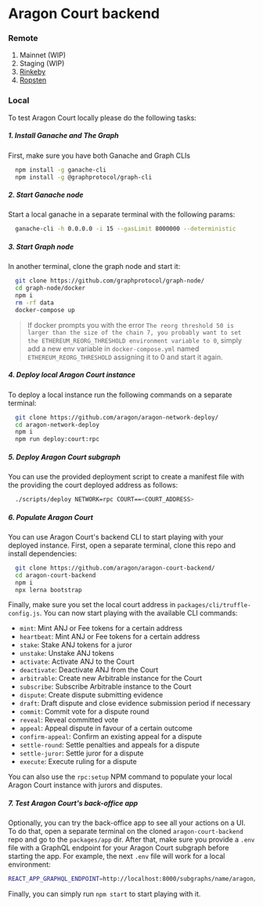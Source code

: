# Aragon Court backend

### Remote

1. Mainnet (WIP)
2. Staging (WIP)
3. [Rinkeby](https://aragon-court-rinkeby.firebaseapp.com/)
4. [Ropsten](https://aragon-court-ropsten.firebaseapp.com/)

### Local

To test Aragon Court locally please do the following tasks:

##### 1. Install Ganache and The Graph
First, make sure you have both Ganache and Graph CLIs
 
```bash
  npm install -g ganache-cli
  npm install -g @graphprotocol/graph-cli
```

##### 2. Start Ganache node
Start a local ganache in a separate terminal with the following params:

```bash
  ganache-cli -h 0.0.0.0 -i 15 --gasLimit 8000000 --deterministic
```

##### 3. Start Graph node
In another terminal, clone the graph node and start it:

```bash
  git clone https://github.com/graphprotocol/graph-node/
  cd graph-node/docker
  npm i
  rm -rf data
  docker-compose up
```

> If docker prompts you with the error `The reorg threshold 50 is larger than the size of the chain 7, you probably want to set the ETHEREUM_REORG_THRESHOLD environment variable to 0`, 
  simply add a new env variable in `docker-compose.yml` named `ETHEREUM_REORG_THRESHOLD` assigning it to 0 and start it again.

##### 4. Deploy local Aragon Court instance
To deploy a local instance run the following commands on a separate terminal:

```bash
  git clone https://github.com/aragon/aragon-network-deploy/
  cd aragon-network-deploy
  npm i
  npm run deploy:court:rpc
```

##### 5. Deploy Aragon Court subgraph
You can use the provided deployment script to create a manifest file with the providing the court deployed address as follows:

```bash
  ./scripts/deploy NETWORK=rpc COURT==<COURT_ADDRESS>
``` 

##### 6. Populate Aragon Court
You can use Aragon Court's backend CLI to start playing with your deployed instance.
First, open a separate terminal, clone this repo and install dependencies:

```bash
  git clone https://github.com/aragon/aragon-court-backend/
  cd aragon-court-backend
  npm i
  npx lerna bootstrap
```

Finally, make sure you set the local court address in `packages/cli/truffle-config.js`.
You can now start playing with the available CLI commands:

- `mint`: Mint ANJ or Fee tokens for a certain address
- `heartbeat`: Mint ANJ or Fee tokens for a certain address
- `stake`: Stake ANJ tokens for a juror
- `unstake`: Unstake ANJ tokens
- `activate`: Activate ANJ to the Court
- `deactivate`: Deactivate ANJ from the Court
- `arbitrable`: Create new Arbitrable instance for the Court
- `subscribe`: Subscribe Arbitrable instance to the Court
- `dispute`: Create dispute submitting evidence
- `draft`: Draft dispute and close evidence submission period if necessary
- `commit`: Commit vote for a dispute round
- `reveal`: Reveal committed vote
- `appeal`: Appeal dispute in favour of a certain outcome
- `confirm-appeal`: Confirm an existing appeal for a dispute
- `settle-round`: Settle penalties and appeals for a dispute
- `settle-juror`: Settle juror for a dispute
- `execute`: Execute ruling for a dispute

You can also use the `rpc:setup` NPM command to populate your local Aragon Court instance with jurors and disputes.

##### 7. Test Aragon Court's back-office app 

Optionally, you can try the back-office app to see all your actions on a UI. 
To do that, open a separate terminal on the cloned `aragon-court-backend` repo and go to the `packages/app` dir.
After that, make sure you provide a `.env` file with a GraphQL endpoint for your Aragon Court subgraph before starting the app.
For example, the next `.env` file will work for a local environment:

```bash
REACT_APP_GRAPHQL_ENDPOINT=http://localhost:8000/subgraphs/name/aragon/aragon-court-rpc
```

Finally, you can simply run `npm start` to start playing with it.
